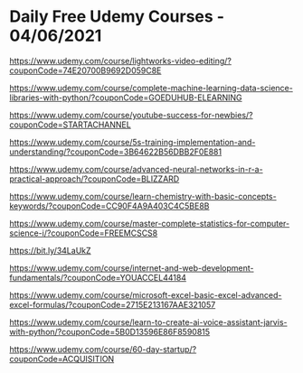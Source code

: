 # Daily Free Udemy Courses - 04/06/2021

https://www.udemy.com/course/lightworks-video-editing/?couponCode=74E20700B9692D059C8E
https://www.udemy.com/course/complete-machine-learning-data-science-libraries-with-python/?couponCode=GOEDUHUB-ELEARNING
https://www.udemy.com/course/youtube-success-for-newbies/?couponCode=STARTACHANNEL
https://www.udemy.com/course/5s-training-implementation-and-understanding/?couponCode=3B64622B56DBB2F0E881
https://www.udemy.com/course/advanced-neural-networks-in-r-a-practical-approach/?couponCode=BLIZZARD
https://www.udemy.com/course/learn-chemistry-with-basic-concepts-keywords/?couponCode=CC90F4A9A403C4C5BE8B
https://www.udemy.com/course/master-complete-statistics-for-computer-science-i/?couponCode=FREEMCSCS8
https://bit.ly/34LaUkZ
https://www.udemy.com/course/internet-and-web-development-fundamentals/?couponCode=YOUACCEL44184
https://www.udemy.com/course/microsoft-excel-basic-excel-advanced-excel-formulas/?couponCode=2715E213167AAE321057
https://www.udemy.com/course/learn-to-create-ai-voice-assistant-jarvis-with-python/?couponCode=5B0D13596E86F8590815
https://www.udemy.com/course/60-day-startup/?couponCode=ACQUISITION
